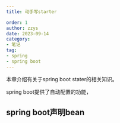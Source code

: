 ```yaml
---
title: 动手写starter

order: 1
author: zzys
date: 2023-09-14
category:
- 笔记
tag:
- spring
- spring boot
---
```


本章介绍有关于spring boot stater的相关知识。

spring boot提供了自动配置的功能，

## spring boot声明bean

